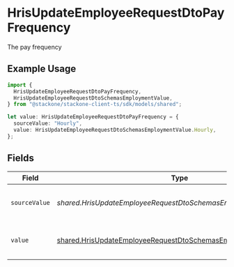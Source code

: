 # HrisUpdateEmployeeRequestDtoPayFrequency

The pay frequency

## Example Usage

```typescript
import {
  HrisUpdateEmployeeRequestDtoPayFrequency,
  HrisUpdateEmployeeRequestDtoSchemasEmploymentValue,
} from "@stackone/stackone-client-ts/sdk/models/shared";

let value: HrisUpdateEmployeeRequestDtoPayFrequency = {
  sourceValue: "Hourly",
  value: HrisUpdateEmployeeRequestDtoSchemasEmploymentValue.Hourly,
};
```

## Fields

| Field                                                                                                                                         | Type                                                                                                                                          | Required                                                                                                                                      | Description                                                                                                                                   | Example                                                                                                                                       |
| --------------------------------------------------------------------------------------------------------------------------------------------- | --------------------------------------------------------------------------------------------------------------------------------------------- | --------------------------------------------------------------------------------------------------------------------------------------------- | --------------------------------------------------------------------------------------------------------------------------------------------- | --------------------------------------------------------------------------------------------------------------------------------------------- |
| `sourceValue`                                                                                                                                 | *shared.HrisUpdateEmployeeRequestDtoSchemasEmploymentSourceValue*                                                                             | :heavy_minus_sign:                                                                                                                            | The source value of the pay frequency.                                                                                                        | Hourly                                                                                                                                        |
| `value`                                                                                                                                       | [shared.HrisUpdateEmployeeRequestDtoSchemasEmploymentValue](../../../sdk/models/shared/hrisupdateemployeerequestdtoschemasemploymentvalue.md) | :heavy_minus_sign:                                                                                                                            | The pay frequency of the job postings.                                                                                                        | hourly                                                                                                                                        |